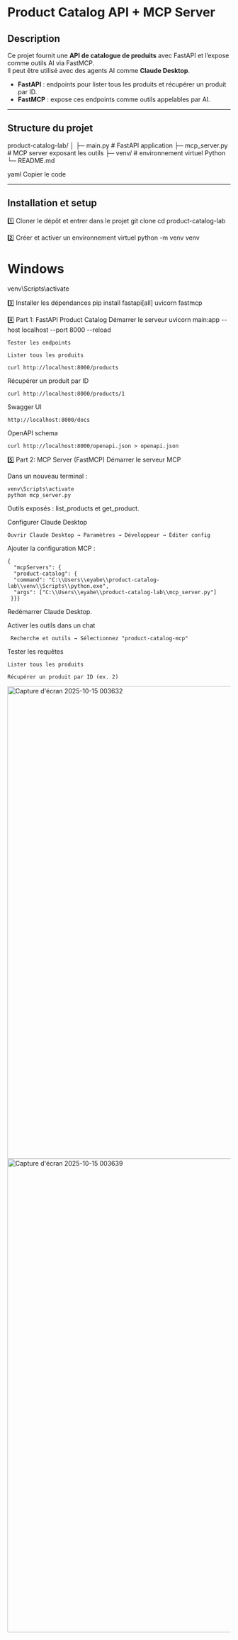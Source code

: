 # Product Catalog API + MCP Server

## Description
Ce projet fournit une **API de catalogue de produits** avec FastAPI et l’expose comme outils AI via FastMCP.  
Il peut être utilisé avec des agents AI comme **Claude Desktop**.

- **FastAPI** : endpoints pour lister tous les produits et récupérer un produit par ID.  
- **FastMCP** : expose ces endpoints comme outils appelables par AI.

---

## Structure du projet

product-catalog-lab/
│
├─ main.py # FastAPI application
├─ mcp_server.py # MCP server exposant les outils
├─ venv/ # environnement virtuel Python
└─ README.md

yaml
Copier le code

---

## Installation et setup

1️⃣ Cloner le dépôt et entrer dans le projet
git clone <votre-repo-url>
cd product-catalog-lab

2️⃣ Créer et activer un environnement virtuel
python -m venv venv
# Windows
venv\Scripts\activate


3️⃣ Installer les dépendances
pip install fastapi[all] uvicorn fastmcp

4️⃣ Part 1: FastAPI Product Catalog
Démarrer le serveur
uvicorn main:app --host localhost --port 8000 --reload

    Tester les endpoints

    Lister tous les produits

    curl http://localhost:8000/products


Récupérer un produit par ID

    curl http://localhost:8000/products/1


Swagger UI

    http://localhost:8000/docs

OpenAPI schema

    curl http://localhost:8000/openapi.json > openapi.json

5️⃣ Part 2: MCP Server (FastMCP)
Démarrer le serveur MCP

Dans un nouveau terminal :

    venv\Scripts\activate
    python mcp_server.py


Outils exposés : list_products et get_product.

Configurer Claude Desktop

    Ouvrir Claude Desktop → Paramètres → Développeur → Éditer config

Ajouter la configuration MCP :

    {
      "mcpServers": {
      "product-catalog": {
      "command": "C:\\Users\\eyabe\\product-catalog-lab\\venv\\Scripts\\python.exe",
      "args": ["C:\\Users\\eyabe\\product-catalog-lab\\mcp_server.py"]
     }}}


Redémarrer Claude Desktop.

Activer les outils dans un chat

     Recherche et outils → Sélectionnez "product-catalog-mcp"

Tester les requêtes

    Lister tous les produits

    Récupérer un produit par ID (ex. 2)
    
<img width="1915" height="1066" alt="Capture d'écran 2025-10-15 003632" src="https://github.com/user-attachments/assets/10f2a629-35fb-4f06-b7f5-4cd439cd71a3" />
<img width="1916" height="1069" alt="Capture d'écran 2025-10-15 003639" src="https://github.com/user-attachments/assets/8f2bb37e-77a7-4aa9-9222-139035801dd4" />



    





